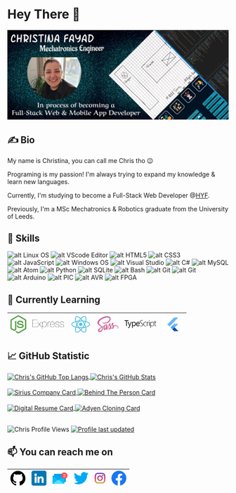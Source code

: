 # Hey There 👋

![alt Header photo](Header.jpg)

## &#9997; Bio
My name is Christina, you can call me Chris tho &#128521;

Programing is my passion! I'm always trying to expand my knowledge & learn new languages.

Currently, I'm studying to become a Full-Stack Web Developer @[HYF](https://github.com/HackYourFuture).

Previously, I'm a MSc Mechatronics & Robotics graduate from the University of Leeds.

## 	🔭  Skills
![alt Linux OS](https://img.shields.io/badge/OS-Linux-informational?style=flat&logo=Linux&logoColor=white&color=2bbc8a) ![alt VScode Editor](https://img.shields.io/badge/Editor-VS_Code-informational?style=flat&logo=VisualStudioCode&logoColor=white&color=2bbc8a) ![alt HTML5](https://img.shields.io/badge/Code-HTML-informational?style=flat&logo=HTML5&logoColor=white&color=2bbc8a) ![alt CSS3](https://img.shields.io/badge/Code-CSS-informational?style=flat&logo=CSS3&logoColor=white&color=2bbc8a) ![alt JavaScript](https://img.shields.io/badge/Code-JavaScript-informational?style=flat&logo=JavaScript&logoColor=white&color=2bbc8a)
![alt Windows OS](https://img.shields.io/badge/OS-Windows-informational?style=flat&logo=Windows&logoColor=white&color=2bbc8a) ![alt Visual Studio](https://img.shields.io/badge/Editor-Visual_Studio-informational?style=flat&logo=VisualStudio&logoColor=white&color=2bbc8a) ![alt C#](https://img.shields.io/badge/Code-CSharp-informational?style=flat&logo=CSharp&logoColor=white&color=2bbc8a) ![alt MySQL](https://img.shields.io/badge/Tools-MySQL-informational?style=flat&logo=MySQL&logoColor=white&color=2bbc8a)
![alt Atom](https://img.shields.io/badge/Editor-Atom-informational?style=flat&logo=Atom&logoColor=white&color=2bbc8a) ![alt Python](https://img.shields.io/badge/Code-Python-informational?style=flat&logo=Python&logoColor=white&color=2bbc8a) ![alt SQLite](https://img.shields.io/badge/Tools-SQLite-informational?style=flat&logo=SQLite&logoColor=white&color=2bbc8a)
![alt Bash](https://img.shields.io/badge/Sell-Bash-informational?style=flat&logo=GNUBash&logoColor=white&color=2bbc8a) ![alt Git](https://img.shields.io/badge/VCS-Git-informational?style=flat&logo=Git&logoColor=white&color=2bbc8a) ![alt Git](https://img.shields.io/badge/Tools-GitHub-informational?style=flat&logo=GitHub&logoColor=white&color=2bbc8a)
![alt Arduino](https://img.shields.io/badge/Microcontroller-Arduino-informational?style=flat&logoColor=white&color=2bbc8a) ![alt PIC](https://img.shields.io/badge/Microcontroller-PIC-informational?style=flat&logoColor=white&color=2bbc8a) ![alt AVR](https://img.shields.io/badge/Microcontroller-AVR-informational?style=flat&logoColor=white&color=2bbc8a) ![alt FPGA](https://img.shields.io/badge/Microcontroller-FPGA-informational?style=flat&logoColor=white&color=2bbc8a)

## 	🌱 Currently Learning
| <img src="https://raw.githubusercontent.com/ChrisFayad/ChrisFayad/main/Assets/nodejs.svg" alt="Node JS Logo" width="36">| <img src="https://raw.githubusercontent.com/ChrisFayad/ChrisFayad/main/Assets/express.svg" alt="Express JS Logo" width="72"> |  <img src="https://raw.githubusercontent.com/ChrisFayad/ChrisFayad/main/Assets/react.svg" alt="react Logo" width="48"> | <img src="https://raw.githubusercontent.com/ChrisFayad/ChrisFayad/main/Assets/sass.svg" alt="Sass Logo" width="48"> | <img src="https://raw.githubusercontent.com/ChrisFayad/ChrisFayad/main/Assets/typescript.svg" alt="Ts Logo" width="72"> | <img src="https://raw.githubusercontent.com/ChrisFayad/ChrisFayad/main/Assets/Flutter.svg" alt="Flutter Logo" width="48">|
|---|---|---|---|---|---|

## &#128200; GitHub Statistic
<a href="https://github.com/ChrisFayadChrisFayad">
  <img align="center" src="https://github-readme-stats.vercel.app/api/top-langs/?username=ChrisFayad&layout=default&title_color=fff&text_color=2bbc8a&bg_color=000&langs_count=3" alt="Chris's GitHub Top Langs" />
</a>
<a href="https://github.com/ChrisFayad/ChrisFayad">
  <img align="center" src="https://github-readme-stats.vercel.app/api?username=ChrisFayad&show_icons=true&title_color=fff&icon_color=2bbc8a&text_color=9e9e9e&bg_color=000&line_height=27" alt="Chris's GitHub Stats" />
</a>
<div><br></div>
<a href="https://github.com/ChrisFayad/SiriusCompany">
  <img align="center" src="https://github-readme-stats.vercel.app/api/pin/?username=ChrisFayad&repo=SiriusCompany&icon_color=2bbc8a&show_owner=true&bg_color=000&title_color=fff&text_color=858585" alt="Sirius Company Card" />
</a>
<a href="https://github.com/ChrisFayad/HYF_BTP">
  <img align="center" src="https://github-readme-stats.vercel.app/api/pin/?username=ChrisFayad&repo=HYF_BTP&icon_color=2bbc8a&show_owner=true&title_color=fff&text_color=9e9e9e&bg_color=000" alt="Behind The Person Card" />
</a>
<div><br></div>
<a href="https://github.com/ChrisFayad/Digital_Resume">
  <img align="center" src="https://github-readme-stats.vercel.app/api/pin/?username=ChrisFayad&repo=Digital_Resume&icon_color=2bbc8a&show_owner=true&title_color=fff&text_color=9e9e9e&bg_color=000" alt="Digital Resume Card" />
</a>
<a href="https://github.com/ChrisFayad/Adyen-clone">
  <img align="center" src="https://github-readme-stats.vercel.app/api/pin/?username=ChrisFayad&repo=Adyen-clone&icon_color=2bbc8a&show_owner=true&title_color=fff&text_color=9e9e9e&bg_color=000" alt="Adyen Cloning Card" />
</a>
<div><br></div>

<img src="https://komarev.com/ghpvc/?username=ChrisFayad&label=Profile%20Views&color=2bbc8a&style=flat" alt="Chris Profile Views"/> [![Profile last updated](https://img.shields.io/github/last-commit/ChrisFayad/Homework-class34/Chris-w1-Browsers?label=Last%20Updated&style=flat&color=2bbc8a)](https://github.com/ChrisFayad/Homework-class34/commits/Chris-w1-Browsers)

## 📫 You can reach me on
| [<img src="https://raw.githubusercontent.com/ChrisFayad/ChrisFayad/main/Assets/github-logo.png" alt="GitHub Logo" width="34">](https://bit.ly/ChrisGitHub) | [<img src="https://raw.githubusercontent.com/ChrisFayad/ChrisFayad/main/Assets/linkedin.png" alt="LinkedIn Logo" width="34">](https://bit.ly/christinaLinkedin) | [<img src="https://raw.githubusercontent.com/ChrisFayad/ChrisFayad/main/Assets/email.png" alt="Email Logo" width="34">](mailto:fayadchristina@gmail.com) | [<img src="https://raw.githubusercontent.com/ChrisFayad/ChrisFayad/main/Assets/twitter.png" alt="Twitter Logo" width="34">](https://twitter.com/Chris_Fayad) | [<img src="https://raw.githubusercontent.com/ChrisFayad/ChrisFayad/main/Assets/instagram.png" alt="Instagram Logo" width="24">](https://www.instagram.com/chris.fayad/) | [<img src="https://raw.githubusercontent.com/ChrisFayad/ChrisFayad/main/Assets/f-logo.png" alt="Facebook Logo" width="34">](https://www.facebook.com/christina.fayad) 
|---|---|---|---|---|---|
<div><br></div>
